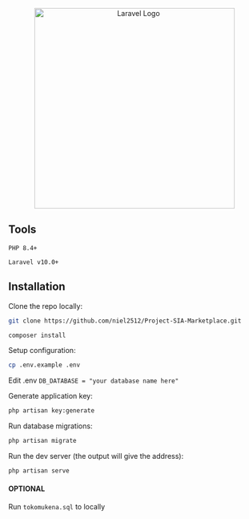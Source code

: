 <p align="center"><a href="https://laravel.com" target="_blank"><img src="https://raw.githubusercontent.com/laravel/art/master/logo-lockup/5%20SVG/2%20CMYK/1%20Full%20Color/laravel-logolockup-cmyk-red.svg" width="400" alt="Laravel Logo"></a></p>

## Tools
`PHP 8.4+`

`Laravel v10.0+`

## Installation

Clone the repo locally:

```sh
git clone https://github.com/niel2512/Project-SIA-Marketplace.git
```

```sh
composer install
```

Setup configuration:

```sh
cp .env.example .env
```

Edit .env `DB_DATABASE = "your database name here"`

Generate application key:

```sh
php artisan key:generate
```

Run database migrations:

```sh
php artisan migrate
```

Run the dev server (the output will give the address):

```sh
php artisan serve
```

#### OPTIONAL
Run `tokomukena.sql` to locally 
